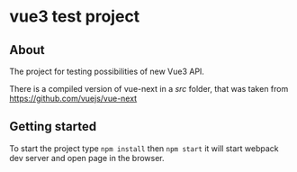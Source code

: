 # vue3 test project
## About
The project for testing possibilities of new Vue3 API.

There is a compiled version of vue-next in a _src_ folder, that was taken from https://github.com/vuejs/vue-next

## Getting started
To start the project type `npm install` then `npm start` it will start webpack dev server and open page in the browser.
